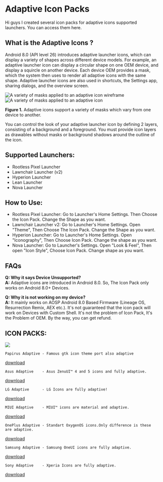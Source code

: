 # Adaptive Icon Packs

Hi guys I created several icon packs for adaptive icons supported launchers. You can access them here.


## What is the Adaptive Icons ?
Android 8.0 (API level 26) introduces adaptive launcher icons, which can display a variety of shapes across different device models. For example, an adaptive launcher icon can display a circular shape on one OEM device, and display a squircle on another device. Each device OEM provides a mask, which the system then uses to render all adaptive icons with the same shape. Adaptive launcher icons are also used in shortcuts, the Settings app, sharing dialogs, and the overview screen.

![A variety of masks applied to an adaptive icon wireframe](https://developer.android.com/guide/practices/ui_guidelines/images/NB_Icon_Mask_Shapes_Ext_01.gif)  ![A variety of masks applied to an adaptive icon](https://developer.android.com/guide/practices/ui_guidelines/images/NB_Icon_Mask_Shapes_Ext_02.gif)

**Figure 1.**  Adaptive icons support a variety of masks which vary from one device to another.

You can control the look of your adaptive launcher icon by defining 2 layers, consisting of a background and a foreground. You must provide icon layers as drawables without masks or background shadows around the outline of the icon.


## Supported Launchers:

 - Rootless Pixel Launcher
 - Lawnchair Launcher (v2)
 - Hyperion Launcher
 - Lean Launcher
 - Nova Launcher
 


## How to Use:

 - Rootless Pixel Launcher: Go to Launcher's Home Settings. Then Choose the Icon Pack. Change the Shape as you want. 
 - Lawnchair Launcher v2: Go to Launcher's Home Settings. Open "Theme", Then Choose The Icon Pack. Change the Shape as you want.  
 - Hyperion Launcher: Go to Launcher's Home Settings. Open "Iconography", Then Choose Icon Pack. Change the shape as you want.  
 - Nova Launcher: Go to Launcher's Settings. Open "Look & Feel", Then open "Icon Style", Choose Icon Pack. Change shape as you want.

 ## FAQs
 
**Q: Why it says Device Unsupported?**  
**A:** Adaptive icons are introduced in Android 8.0. So, The Icon Pack only works on Android 8.0+ Devices.  
  
**Q: Why it is not working on my device?**  
**A:** It mainly works on AOSP Android 8.0 Based Firmware (Lineage OS, Resurrection Remix, AEX etc.). It's not guaranteed that the icon pack will work on Devices with Custom Shell. It's not the problem of Icon Pack, It's the Problem of OEM. By the way, you can get refund.


## **ICON PACKS:**
![](https://3.bp.blogspot.com/-IF1fZfzh9_g/XLpxi0oNHyI/AAAAAAAAE9M/eMk0XmPXnlk2oJfRIcRJqyUXRu6Nu2JzgCLcBGAs/s1600/logo.png)

    Papirus Adaptive - Famous gtk icon theme port also adaptive

   [download](https://osmanonurkoc.github.io/AdaptiveIconsShowcase/Papirus)

    Asus Adaptive    - Asus ZenuUI™ 4 and 5 icons and fully adaptive.

   [download](https://osmanonurkoc.github.io/AdaptiveIconsShowcase/Asus)

    LG Adaptive      - LG Icons are fully adaptive!

   [download](https://osmanonurkoc.github.io/AdaptiveIconsShowcase/Lg)  

    MIUI Adaptive    - MIUI™ icons are material and adaptive.

   [download](https://osmanonurkoc.github.io/AdaptiveIconsShowcase/Miui)

    OnePlus Adaptive - Standart OxygenOS icons.Only difference is these are adaptive.
   [download](https://osmanonurkoc.github.io/AdaptiveIconsShowcase/Oneplus)

    Samsung Adaptive - Samsung OneUI icons are fully adaptive.

   [download](https://osmanonurkoc.github.io/AdaptiveIconsShowcase/Samsung)

    Sony Adaptive    - Xperia Icons are fully adaptive.

   [download](https://osmanonurkoc.github.io/AdaptiveIconsShowcase/Sony)



 
  

  

  

 

